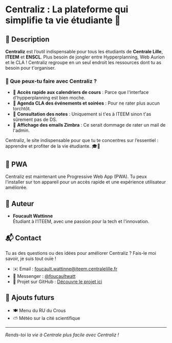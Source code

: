 # Centraliz : La plateforme qui simplifie ta vie étudiante 🚀

## 🌟 Description

**Centraliz** est l’outil indispensable pour tous les étudiants de **Centrale Lille**, **ITEEM** et **ENSCL**. Plus besoin de jongler entre Hypperplanning, Web Aurion et le CLA ! Centraliz regroupe en un seul endroit les ressources dont tu as besoin pour t'organiser.

### 🎯 Que peux-tu faire avec Centraliz ?

- 📅 **Accès rapide aux calendriers de cours** : Parce que l'interface d'hypperplanning est bien moche.
- 🎉 **Agenda CLA des événements et soirées** : Pour ne rater plus aucun torchtôt.
- 📝 **Consultation des notes** : Uniquement si t'es à ITEEM sinon t'as sûrement pas de DS.
- 📧 **Affichage des emails Zimbra** : Ce serait dommage de rater un mail de l'admin.

Centraliz, le site indispensable pour que tu te concentres sur l’essentiel : apprendre et profiter de la vie étudiante. 🎓🎉

## 📱 PWA

Centraliz est maintenant une Progressive Web App (PWA). Tu peux l'installer sur ton appareil pour un accès rapide et une expérience utilisateur améliorée.

## 👤 Auteur

- **Foucault Wattinne**  
  Étudiant à l’ITEEM, avec une passion pour la tech et l'innovation.

## 📬 Contact

Tu as des questions ou des idées pour améliorer Centraliz ? Fais-le moi savoir, je suis tout ouïe !

- ✉️ Email : [foucault.wattinne@iteem.centralelille.fr](mailto:foucault.wattinne@iteem.centralelille.fr)
- 📱 Messenger : [@foucaultwatt](https://m.me/fukowatt)
- 🔗 Projet sur GitHub : [Découvre le projet ici](https://github.com/foucault-watt/centraliz)

## 🤫 Ajouts futurs

- 🍽️ Menu du RU du Crous
- ⛅ Météo sur la cité scientifique

---

_Rends-toi la vie à Centrale plus facile avec Centraliz !_
